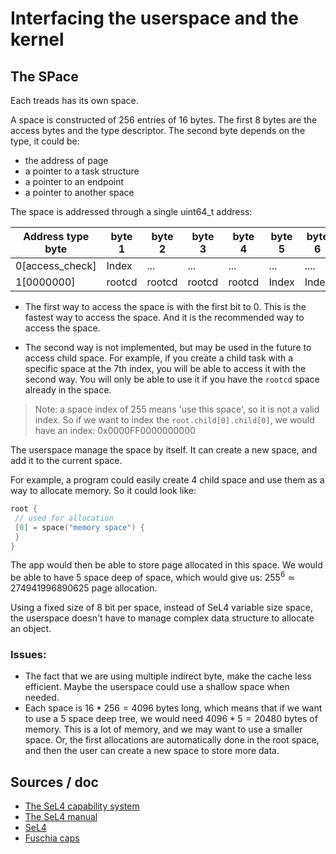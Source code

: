 
# Interfacing the userspace and the kernel 


## The SPace 

Each treads has its own space. 


A space is constructed of 256 entries of 16 bytes. 
The first 8 bytes are the access bytes and the type descriptor. The second byte depends on the type, it could be: 
- the address of page
- a pointer to a task structure
- a pointer to an endpoint 
- a pointer to another space


The space is addressed through a single uint64_t address:

| Address type byte | byte 1 | byte 2 | byte 3 | byte 4 | byte 5 | byte 6 | byte 7 |
| ----------------- | ------ | ------ | ------ | ------ | ------ | ------ | ------ |
| 0[access_check]   | Index  | ...    | ...    | ...    | ...    | ....   | ...    |
| 1[0000000]        | rootcd | rootcd | rootcd | rootcd | Index  | Index  | Index  |


- The first way to access the space is with the first bit to 0. This is the fastest way to access the space.
  And it is the recommended way to access the space.

- The second way is not implemented, but may be used in the future to access child space.
  For example, if you create a child task with a specific space at the 7th index, you will be able to access it with the second way.
  You will only be able to use it if you have the `rootcd` space already in the space.

> Note: a space index of 255 means 'use this space', so it is not a valid index.
> So if we want to index the `root.child[0].child[0]`, we would have an index: 0x0000FF0000000000


The userspace manage the space by itself. It can create a new space, and add it to the current space.

For example, a program could easily create 4 child space and use them as a way to allocate memory. So it could look like: 



```c
root {
 // used for allocation 
 [0] = space("memory space") {
 }
}
```


The app would then be able to store page allocated in this space.
We would be able to have 5 space deep of space, which would give us: $255 ^{6} \simeq 274941996890625$ page allocation.

Using a fixed size of 8 bit per space, instead of SeL4 variable size space, the userspace doesn't have to manage complex data structure to allocate an object.  

### Issues: 

- The fact that we are using multiple indirect byte, make the cache less efficient. Maybe the userspace could 
  use a shallow space when needed. 
- Each space is $16*256= 4096$ bytes long, which means that if we want to use a 5 space deep tree, we would need $4096 * 5 = 20480$ bytes of memory.  This is a lot of memory, and we may want to use a smaller space. Or, the first allocations are automatically done in the root space, and then the user can create a new space to store more data.


## Sources / doc 
- [The SeL4 capability system](https://www.cl.cam.ac.uk/research/security/ctsrd/cheri/workshops/pdfs/20160423-sel4-capabilities.pdf)
- [The SeL4 manual](https://sel4.systems/Info/Docs/seL4-manual-10.1.1.pdf)
- [SeL4](https://sel4.systems/)
- [Fuschia caps](https://fuchsia.dev/fuchsia-src/concepts/components/v2/capabilities)